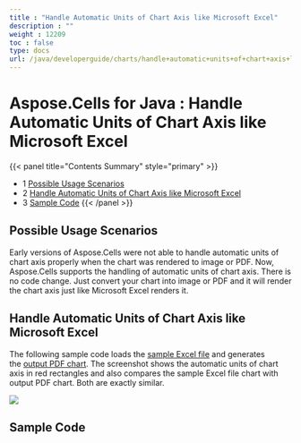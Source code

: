 ```yaml
---
title : "Handle Automatic Units of Chart Axis like Microsoft Excel" 
description : "" 
weight : 12209 
toc : false
type: docs
url: /java/developerguide/charts/handle+automatic+units+of+chart+axis+like+microsoft+excel/
---
```


# Aspose.Cells for Java : Handle Automatic Units of Chart Axis like Microsoft Excel


{{< panel title="Contents Summary" style="primary" >}}
*   1 [Possible Usage Scenarios](#possible-usage-scenarios)
*   2 [Handle Automatic Units of Chart Axis like Microsoft Excel](#handle-automatic-units-of-chart-axis-like-microsoft-excel)
*   3 [Sample Code](#sample-code)
{{< /panel >}}
 

## Possible Usage Scenarios

Early versions of Aspose.Cells were not able to handle automatic units of chart axis properly when the chart was rendered to image or PDF. Now, Aspose.Cells supports the handling of automatic units of chart axis. There is no code change. Just convert your chart into image or PDF and it will render the chart axis just like Microsoft Excel renders it.

## Handle Automatic Units of Chart Axis like Microsoft Excel

The following sample code loads the [sample Excel file](https://docs2.aspose.com/cells/java/attachments/61540754/61767769.xlsx) and generates the [output PDF chart](https://docs2.aspose.com/cells/java/attachments/61540754/61767768.pdf). The screenshot shows the automatic units of chart axis in red rectangles and also compares the sample Excel file chart with output PDF chart. Both are exactly similar.

![](https://docs2.aspose.com/cells/java/attachments/61540754/61767767.png)

## Sample Code

